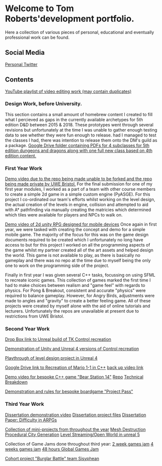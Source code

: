 # Welcome to Tom Roberts'development portfolio.

Here a collection of various pieces of personal, educational and eventually professional work can be found.  

## Social Media

[Personal Twitter](https://twitter.com/IFlyDragons)

## Contents 

[YouTube playlist of video editing work (may contain duplicates)](https://youtube.com/playlist?list=PLsT8UXjJti2n28ronytUPk1iEy9ZyAije)

### Design Work, before University.
This section contains a small amount of homebrew content I created to fill what I percieved as gaps in the currently available archetypes for 5th edition D&D between 2015 & 2018. These prototypes went through several revisions but unfortunately at the time I was unable to gather enough testing data to see whether they were fun enough to release. had I managed to test the classes I had, there was intention to release them onto the DM's guild as a package. 
[Google Drive folder containing PDFs for 4 subclasses for 5th edition dungeons and dragons along with one full new class based on 4th edition content.](https://drive.google.com/drive/folders/1j732x1iidEbH2WZgzBHxVbLKfUsIe0WO?usp=sharing) 

### First Year Work

[Demo video due to the repo being made unable to be forked and the repo being made private by UWE Bristol.](https://www.youtube.com/watch?v=gTmZxZgWoII&list=PLsT8UXjJti2k84J1OuAp-ilb48WAyA5gV&index=6)
For the final submission for one of my first year modules, I worked as a part of a team with other course members to create a simple 2d game in a simple custom engine (PyASGE). For this project I co-ordinated our team's efforts whilst working on the level design, the actual creation of the levels in engine, collision and attempted to aid with A* pathfinding via manually creating the matricies which determined which tiles were available for players and NPCs to walk on. 

[Demo video of 2d unity RPG designed for mobile devices](https://www.youtube.com/watch?v=IfC7bpkukTQ&list=PLsT8UXjJti2k84J1OuAp-ilb48WAyA5gV&index=7)
Once again in first year, we were tasked with creating the concept and demo for a simple mobile game. The majority of the focus for this was on the game design documents required to be created which I unfortunately no long have access to but for this project I worked on all the programming aspects of the game whilst my partner created all of the art assets and helped design the world. This game is not available to play, as there is basically no gameplay and there was no repo at the time due to myself being the only one to work on the programming side of the project. 

Finally in first year I was given several C++ tasks, focussing on using SFML to recreate iconic games. This collection of games marked the first time I had to make choices between realism and "game feel" with regards to physics. For Pong & Breakout, consistent and accurate "physics" were required to balance gameplay. However, for Angry Birds, adjustments were made to angles and "gravity" to create a better feeling game. All of these projects were created by myself alone with the aid of online tutorials and lecturers. Unfortunately the repos are unavailable at present due to restrictions from UWE Bristol. 

### Second Year Work
[Drop Box link to Unreal build of TK Control recreation](https://www.dropbox.com/sh/aw1t48z2pntc14o/AACVjE3ZYn3R4Dn1LCZLAmj_a?dl=0)

[Demonstration of Unity and Unreal 4 versions of Control recreation](https://youtu.be/8Ggg_PNKaGk?list=PLsT8UXjJti2k84J1OuAp-ilb48WAyA5gV)

[Playthrough of level design project in Unreal 4](https://youtu.be/AONbg145O7Y?list=PLsT8UXjJti2k84J1OuAp-ilb48WAyA5gV) 

[Google Drive link to Recreation of Mario 1-1 in C++](https://drive.google.com/file/d/1y_VQtUVCHARXPTaGXt3pxocjQ-J0ClPG/view?usp=sharing)
[back up video link](https://youtu.be/fxMvfY7Wnfw?list=PLsT8UXjJti2k84J1OuAp-ilb48WAyA5gV) 

[Demo video for bespoke C++ game "Bear Station 14"](https://www.youtube.com/watch?v=A_uymov8JyQ) 
[Repo](https://github.com/TARoberts/asgemovie-group-n-3)
[Technical Breakdown](https://www.youtube.com/watch?v=NadkB0bchz8)

[Demonstration and rules for bespoke boardgame "Project Pass"](https://youtu.be/DoCdgVRuwkM?list=PLsT8UXjJti2n28ronytUPk1iEy9ZyAije)

### Third Year Work

[Dissertation demonstration video](https://youtu.be/rIk_ljmREXo?list=PLsT8UXjJti2n28ronytUPk1iEy9ZyAije)
[Dissertation project files](https://github.com/TARoberts/FinalYearProjectRPG)
[Dissertation Paper: Difficulty in ARPGs](https://drive.google.com/file/d/17Asc-3HEZcsymRpYXpdqrptjBLSJdFKg/view?usp=sharing)

[Collection of mini-projects from throughout the year](https://www.youtube.com/watch?v=AfVJmn4yAi4)
[Mesh Destruction](https://github.com/TARoberts/AT_MeshDestruction)
[Procedural City Generation](https://github.com/TARoberts/AT_Procedural_City)
[Level Streaming/Open World in unreal 5](https://github.com/TARoberts/AT_Open_World_Unreal)

Collection of Game Jams done throughout third year:
[2 week games jam](https://github.com/TARoberts/Splatari-2600)
[4 weeks games jam](https://github.com/TARoberts/CGD-NookJam-Sisphyean)
[48 hours Global Games Jam](https://github.com/TARoberts/SisypheanGamesJam)

[Cohort project "Burglar Battle" team Sisyphean](https://github.com/TARoberts/CGD-22-23-BurglarBattle/tree/Sisyphean-Dev)
